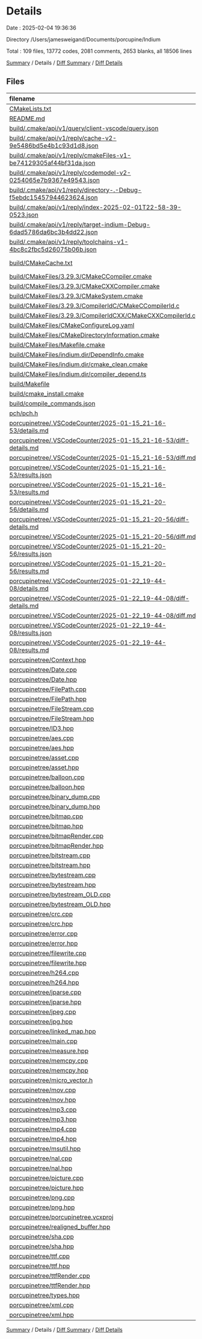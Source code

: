 # Details

Date : 2025-02-04 19:36:36

Directory /Users/jamesweigand/Documents/porcupine/Indium

Total : 109 files,  13772 codes, 2081 comments, 2653 blanks, all 18506 lines

[Summary](results.md) / Details / [Diff Summary](diff.md) / [Diff Details](diff-details.md)

## Files
| filename | language | code | comment | blank | total |
| :--- | :--- | ---: | ---: | ---: | ---: |
| [CMakeLists.txt](/CMakeLists.txt) | CMake | 16 | 0 | 3 | 19 |
| [README.md](/README.md) | Markdown | 29 | 0 | 6 | 35 |
| [build/.cmake/api/v1/query/client-vscode/query.json](/build/.cmake/api/v1/query/client-vscode/query.json) | JSON | 1 | 0 | 0 | 1 |
| [build/.cmake/api/v1/reply/cache-v2-9e5486bd5e4b1c93d1d8.json](/build/.cmake/api/v1/reply/cache-v2-9e5486bd5e4b1c93d1d8.json) | JSON | 1,275 | 0 | 1 | 1,276 |
| [build/.cmake/api/v1/reply/cmakeFiles-v1-be74129305af44bf31da.json](/build/.cmake/api/v1/reply/cmakeFiles-v1-be74129305af44bf31da.json) | JSON | 161 | 0 | 1 | 162 |
| [build/.cmake/api/v1/reply/codemodel-v2-0254065e7b9367e49543.json](/build/.cmake/api/v1/reply/codemodel-v2-0254065e7b9367e49543.json) | JSON | 60 | 0 | 1 | 61 |
| [build/.cmake/api/v1/reply/directory-.-Debug-f5ebdc15457944623624.json](/build/.cmake/api/v1/reply/directory-.-Debug-f5ebdc15457944623624.json) | JSON | 14 | 0 | 1 | 15 |
| [build/.cmake/api/v1/reply/index-2025-02-01T22-58-39-0523.json](/build/.cmake/api/v1/reply/index-2025-02-01T22-58-39-0523.json) | JSON | 132 | 0 | 1 | 133 |
| [build/.cmake/api/v1/reply/target-indium-Debug-6dad5786da6bc3b4dd22.json](/build/.cmake/api/v1/reply/target-indium-Debug-6dad5786da6bc3b4dd22.json) | JSON | 575 | 0 | 1 | 576 |
| [build/.cmake/api/v1/reply/toolchains-v1-4bc8c2fbc5d26075b06b.json](/build/.cmake/api/v1/reply/toolchains-v1-4bc8c2fbc5d26075b06b.json) | JSON | 93 | 0 | 1 | 94 |
| [build/CMakeCache.txt](/build/CMakeCache.txt) | CMake Cache | 315 | 0 | 76 | 391 |
| [build/CMakeFiles/3.29.3/CMakeCCompiler.cmake](/build/CMakeFiles/3.29.3/CMakeCCompiler.cmake) | CMake | 63 | 0 | 18 | 81 |
| [build/CMakeFiles/3.29.3/CMakeCXXCompiler.cmake](/build/CMakeFiles/3.29.3/CMakeCXXCompiler.cmake) | CMake | 73 | 0 | 20 | 93 |
| [build/CMakeFiles/3.29.3/CMakeSystem.cmake](/build/CMakeFiles/3.29.3/CMakeSystem.cmake) | CMake | 10 | 0 | 6 | 16 |
| [build/CMakeFiles/3.29.3/CompilerIdC/CMakeCCompilerId.c](/build/CMakeFiles/3.29.3/CompilerIdC/CMakeCCompilerId.c) | C | 682 | 61 | 153 | 896 |
| [build/CMakeFiles/3.29.3/CompilerIdCXX/CMakeCXXCompilerId.cpp](/build/CMakeFiles/3.29.3/CompilerIdCXX/CMakeCXXCompilerId.cpp) | C++ | 667 | 62 | 150 | 879 |
| [build/CMakeFiles/CMakeConfigureLog.yaml](/build/CMakeFiles/CMakeConfigureLog.yaml) | YAML | 384 | 4 | 24 | 412 |
| [build/CMakeFiles/CMakeDirectoryInformation.cmake](/build/CMakeFiles/CMakeDirectoryInformation.cmake) | CMake | 12 | 0 | 5 | 17 |
| [build/CMakeFiles/Makefile.cmake](/build/CMakeFiles/Makefile.cmake) | CMake | 46 | 0 | 6 | 52 |
| [build/CMakeFiles/indium.dir/DependInfo.cmake](/build/CMakeFiles/indium.dir/DependInfo.cmake) | CMake | 45 | 0 | 7 | 52 |
| [build/CMakeFiles/indium.dir/cmake\_clean.cmake](/build/CMakeFiles/indium.dir/cmake_clean.cmake) | CMake | 66 | 0 | 2 | 68 |
| [build/CMakeFiles/indium.dir/compiler\_depend.ts](/build/CMakeFiles/indium.dir/compiler_depend.ts) | TypeScript | 2 | 0 | 1 | 3 |
| [build/Makefile](/build/Makefile) | Makefile | 591 | 132 | 215 | 938 |
| [build/cmake\_install.cmake](/build/cmake_install.cmake) | CMake | 42 | 0 | 8 | 50 |
| [build/compile\_commands.json](/build/compile_commands.json) | JSON | 176 | 0 | 0 | 176 |
| [pch/pch.h](/pch/pch.h) | C++ | 0 | 1 | 0 | 1 |
| [porcupinetree/.VSCodeCounter/2025-01-15\_21-16-53/details.md](/porcupinetree/.VSCodeCounter/2025-01-15_21-16-53/details.md) | Markdown | 55 | 0 | 6 | 61 |
| [porcupinetree/.VSCodeCounter/2025-01-15\_21-16-53/diff-details.md](/porcupinetree/.VSCodeCounter/2025-01-15_21-16-53/diff-details.md) | Markdown | 9 | 0 | 6 | 15 |
| [porcupinetree/.VSCodeCounter/2025-01-15\_21-16-53/diff.md](/porcupinetree/.VSCodeCounter/2025-01-15_21-16-53/diff.md) | Markdown | 12 | 0 | 7 | 19 |
| [porcupinetree/.VSCodeCounter/2025-01-15\_21-16-53/results.json](/porcupinetree/.VSCodeCounter/2025-01-15_21-16-53/results.json) | JSON | 1 | 0 | 0 | 1 |
| [porcupinetree/.VSCodeCounter/2025-01-15\_21-16-53/results.md](/porcupinetree/.VSCodeCounter/2025-01-15_21-16-53/results.md) | Markdown | 20 | 0 | 7 | 27 |
| [porcupinetree/.VSCodeCounter/2025-01-15\_21-20-56/details.md](/porcupinetree/.VSCodeCounter/2025-01-15_21-20-56/details.md) | Markdown | 64 | 0 | 6 | 70 |
| [porcupinetree/.VSCodeCounter/2025-01-15\_21-20-56/diff-details.md](/porcupinetree/.VSCodeCounter/2025-01-15_21-20-56/diff-details.md) | Markdown | 18 | 0 | 6 | 24 |
| [porcupinetree/.VSCodeCounter/2025-01-15\_21-20-56/diff.md](/porcupinetree/.VSCodeCounter/2025-01-15_21-20-56/diff.md) | Markdown | 14 | 0 | 7 | 21 |
| [porcupinetree/.VSCodeCounter/2025-01-15\_21-20-56/results.json](/porcupinetree/.VSCodeCounter/2025-01-15_21-20-56/results.json) | JSON | 1 | 0 | 0 | 1 |
| [porcupinetree/.VSCodeCounter/2025-01-15\_21-20-56/results.md](/porcupinetree/.VSCodeCounter/2025-01-15_21-20-56/results.md) | Markdown | 20 | 0 | 7 | 27 |
| [porcupinetree/.VSCodeCounter/2025-01-22\_19-44-08/details.md](/porcupinetree/.VSCodeCounter/2025-01-22_19-44-08/details.md) | Markdown | 70 | 0 | 6 | 76 |
| [porcupinetree/.VSCodeCounter/2025-01-22\_19-44-08/diff-details.md](/porcupinetree/.VSCodeCounter/2025-01-22_19-44-08/diff-details.md) | Markdown | 57 | 0 | 6 | 63 |
| [porcupinetree/.VSCodeCounter/2025-01-22\_19-44-08/diff.md](/porcupinetree/.VSCodeCounter/2025-01-22_19-44-08/diff.md) | Markdown | 20 | 0 | 7 | 27 |
| [porcupinetree/.VSCodeCounter/2025-01-22\_19-44-08/results.json](/porcupinetree/.VSCodeCounter/2025-01-22_19-44-08/results.json) | JSON | 1 | 0 | 0 | 1 |
| [porcupinetree/.VSCodeCounter/2025-01-22\_19-44-08/results.md](/porcupinetree/.VSCodeCounter/2025-01-22_19-44-08/results.md) | Markdown | 20 | 0 | 7 | 27 |
| [porcupinetree/Context.hpp](/porcupinetree/Context.hpp) | C++ | 6 | 7 | 2 | 15 |
| [porcupinetree/Date.cpp](/porcupinetree/Date.cpp) | C++ | 140 | 36 | 26 | 202 |
| [porcupinetree/Date.hpp](/porcupinetree/Date.hpp) | C++ | 37 | 0 | 4 | 41 |
| [porcupinetree/FilePath.cpp](/porcupinetree/FilePath.cpp) | C++ | 51 | 5 | 25 | 81 |
| [porcupinetree/FilePath.hpp](/porcupinetree/FilePath.hpp) | C++ | 41 | 5 | 9 | 55 |
| [porcupinetree/FileStream.cpp](/porcupinetree/FileStream.cpp) | C++ | 1 | 0 | 1 | 2 |
| [porcupinetree/FileStream.hpp](/porcupinetree/FileStream.hpp) | C++ | 1 | 0 | 0 | 1 |
| [porcupinetree/ID3.hpp](/porcupinetree/ID3.hpp) | C++ | 38 | 13 | 14 | 65 |
| [porcupinetree/aes.cpp](/porcupinetree/aes.cpp) | C++ | 1 | 0 | 0 | 1 |
| [porcupinetree/aes.hpp](/porcupinetree/aes.hpp) | C++ | 1 | 0 | 1 | 2 |
| [porcupinetree/asset.cpp](/porcupinetree/asset.cpp) | C++ | 790 | 205 | 245 | 1,240 |
| [porcupinetree/asset.hpp](/porcupinetree/asset.hpp) | C++ | 131 | 15 | 13 | 159 |
| [porcupinetree/balloon.cpp](/porcupinetree/balloon.cpp) | C++ | 1,393 | 583 | 435 | 2,411 |
| [porcupinetree/balloon.hpp](/porcupinetree/balloon.hpp) | C++ | 78 | 41 | 8 | 127 |
| [porcupinetree/binary\_dump.cpp](/porcupinetree/binary_dump.cpp) | C++ | 9 | 0 | 4 | 13 |
| [porcupinetree/binary\_dump.hpp](/porcupinetree/binary_dump.hpp) | C++ | 10 | 0 | 2 | 12 |
| [porcupinetree/bitmap.cpp](/porcupinetree/bitmap.cpp) | C++ | 70 | 2 | 26 | 98 |
| [porcupinetree/bitmap.hpp](/porcupinetree/bitmap.hpp) | C++ | 45 | 0 | 7 | 52 |
| [porcupinetree/bitmapRender.cpp](/porcupinetree/bitmapRender.cpp) | C++ | 53 | 2 | 13 | 68 |
| [porcupinetree/bitmapRender.hpp](/porcupinetree/bitmapRender.hpp) | C++ | 34 | 9 | 6 | 49 |
| [porcupinetree/bitstream.cpp](/porcupinetree/bitstream.cpp) | C++ | 186 | 46 | 60 | 292 |
| [porcupinetree/bitstream.hpp](/porcupinetree/bitstream.hpp) | C++ | 68 | 4 | 21 | 93 |
| [porcupinetree/bytestream.cpp](/porcupinetree/bytestream.cpp) | C++ | 223 | 18 | 64 | 305 |
| [porcupinetree/bytestream.hpp](/porcupinetree/bytestream.hpp) | C++ | 109 | 5 | 15 | 129 |
| [porcupinetree/bytestream\_OLD.cpp](/porcupinetree/bytestream_OLD.cpp) | C++ | 233 | 5 | 57 | 295 |
| [porcupinetree/bytestream\_OLD.hpp](/porcupinetree/bytestream_OLD.hpp) | C++ | 88 | 3 | 12 | 103 |
| [porcupinetree/crc.cpp](/porcupinetree/crc.cpp) | C++ | 10 | 0 | 4 | 14 |
| [porcupinetree/crc.hpp](/porcupinetree/crc.hpp) | C++ | 57 | 0 | 2 | 59 |
| [porcupinetree/error.cpp](/porcupinetree/error.cpp) | C++ | 2 | 0 | 1 | 3 |
| [porcupinetree/error.hpp](/porcupinetree/error.hpp) | C++ | 1 | 0 | 0 | 1 |
| [porcupinetree/filewrite.cpp](/porcupinetree/filewrite.cpp) | C++ | 27 | 7 | 14 | 48 |
| [porcupinetree/filewrite.hpp](/porcupinetree/filewrite.hpp) | C++ | 32 | 0 | 5 | 37 |
| [porcupinetree/h264.cpp](/porcupinetree/h264.cpp) | C++ | 2 | 0 | 2 | 4 |
| [porcupinetree/h264.hpp](/porcupinetree/h264.hpp) | C++ | 8 | 0 | 3 | 11 |
| [porcupinetree/jparse.cpp](/porcupinetree/jparse.cpp) | C++ | 466 | 75 | 87 | 628 |
| [porcupinetree/jparse.hpp](/porcupinetree/jparse.hpp) | C++ | 71 | 4 | 12 | 87 |
| [porcupinetree/jpeg.cpp](/porcupinetree/jpeg.cpp) | C++ | 0 | 0 | 1 | 1 |
| [porcupinetree/jpg.hpp](/porcupinetree/jpg.hpp) | C++ | 1 | 0 | 1 | 2 |
| [porcupinetree/linked\_map.hpp](/porcupinetree/linked_map.hpp) | C++ | 84 | 49 | 18 | 151 |
| [porcupinetree/main.cpp](/porcupinetree/main.cpp) | C++ | 13 | 13 | 12 | 38 |
| [porcupinetree/measure.hpp](/porcupinetree/measure.hpp) | C++ | 20 | 0 | 2 | 22 |
| [porcupinetree/memcpy.cpp](/porcupinetree/memcpy.cpp) | C++ | 662 | 16 | 48 | 726 |
| [porcupinetree/memcpy.hpp](/porcupinetree/memcpy.hpp) | C++ | 2 | 0 | 1 | 3 |
| [porcupinetree/micro\_vector.h](/porcupinetree/micro_vector.h) | C++ | 55 | 16 | 12 | 83 |
| [porcupinetree/mov.cpp](/porcupinetree/mov.cpp) | C++ | 1 | 0 | 1 | 2 |
| [porcupinetree/mov.hpp](/porcupinetree/mov.hpp) | C++ | 1 | 0 | 1 | 2 |
| [porcupinetree/mp3.cpp](/porcupinetree/mp3.cpp) | C++ | 143 | 16 | 55 | 214 |
| [porcupinetree/mp3.hpp](/porcupinetree/mp3.hpp) | C++ | 56 | 0 | 9 | 65 |
| [porcupinetree/mp4.cpp](/porcupinetree/mp4.cpp) | C++ | 1 | 0 | 0 | 1 |
| [porcupinetree/mp4.hpp](/porcupinetree/mp4.hpp) | C++ | 1 | 0 | 1 | 2 |
| [porcupinetree/msutil.hpp](/porcupinetree/msutil.hpp) | C++ | 211 | 274 | 55 | 540 |
| [porcupinetree/nal.cpp](/porcupinetree/nal.cpp) | C++ | 36 | 5 | 8 | 49 |
| [porcupinetree/nal.hpp](/porcupinetree/nal.hpp) | C++ | 13 | 7 | 2 | 22 |
| [porcupinetree/picture.cpp](/porcupinetree/picture.cpp) | C++ | 0 | 0 | 1 | 1 |
| [porcupinetree/picture.hpp](/porcupinetree/picture.hpp) | C++ | 1 | 0 | 1 | 2 |
| [porcupinetree/png.cpp](/porcupinetree/png.cpp) | C++ | 402 | 55 | 89 | 546 |
| [porcupinetree/png.hpp](/porcupinetree/png.hpp) | C++ | 28 | 0 | 3 | 31 |
| [porcupinetree/porcupinetree.vcxproj](/porcupinetree/porcupinetree.vcxproj) | XML | 212 | 0 | 0 | 212 |
| [porcupinetree/realigned\_buffer.hpp](/porcupinetree/realigned_buffer.hpp) | C++ | 31 | 16 | 9 | 56 |
| [porcupinetree/sha.cpp](/porcupinetree/sha.cpp) | C++ | 1 | 0 | 0 | 1 |
| [porcupinetree/sha.hpp](/porcupinetree/sha.hpp) | C++ | 1 | 0 | 1 | 2 |
| [porcupinetree/ttf.cpp](/porcupinetree/ttf.cpp) | C++ | 290 | 107 | 88 | 485 |
| [porcupinetree/ttf.hpp](/porcupinetree/ttf.hpp) | C++ | 113 | 10 | 15 | 138 |
| [porcupinetree/ttfRender.cpp](/porcupinetree/ttfRender.cpp) | C++ | 235 | 66 | 70 | 371 |
| [porcupinetree/ttfRender.hpp](/porcupinetree/ttfRender.hpp) | C++ | 26 | 0 | 4 | 30 |
| [porcupinetree/types.hpp](/porcupinetree/types.hpp) | C++ | 23 | 4 | 10 | 37 |
| [porcupinetree/xml.cpp](/porcupinetree/xml.cpp) | C++ | 585 | 69 | 134 | 788 |
| [porcupinetree/xml.hpp](/porcupinetree/xml.hpp) | C++ | 99 | 8 | 16 | 123 |

[Summary](results.md) / Details / [Diff Summary](diff.md) / [Diff Details](diff-details.md)